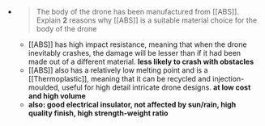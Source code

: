 - > The body of the drone has been manufactured from [[ABS]]. Explain **2** reasons why [[ABS]] is a suitable material choice for the body of the drone
	- [[ABS]] has high impact resistance, meaning that when the drone inevitably crashes, the damage will be lesser than if it had been made out of a different material. **less likely to crash with obstacles**
	- [[ABS]] also has a relatively low melting point and is a [[Thermoplastic]], meaning that it can be recycled and injection-moulded, useful for high detail intricate drone designs. **at low cost and high volume**
	- **also: good electrical insulator, not affected by sun/rain, high quality finish, high strength-weight ratio**
